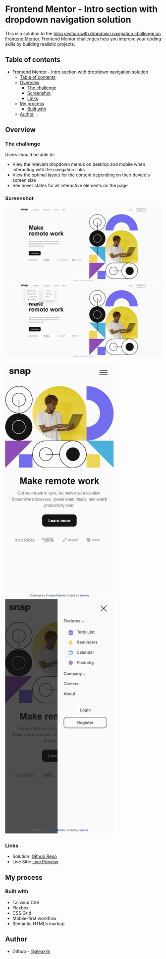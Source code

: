 # Frontend Mentor - Intro section with dropdown navigation solution

This is a solution to the [Intro section with dropdown navigation challenge on Frontend Mentor](https://www.frontendmentor.io/challenges/intro-section-with-dropdown-navigation-ryaPetHE5). Frontend Mentor challenges help you improve your coding skills by building realistic projects.

## Table of contents

- [Frontend Mentor - Intro section with dropdown navigation solution](#frontend-mentor---intro-section-with-dropdown-navigation-solution)
  - [Table of contents](#table-of-contents)
  - [Overview](#overview)
    - [The challenge](#the-challenge)
    - [Screenshot](#screenshot)
    - [Links](#links)
  - [My process](#my-process)
    - [Built with](#built-with)
  - [Author](#author)

## Overview

### The challenge

Users should be able to:

- View the relevant dropdown menus on desktop and mobile when interacting with the navigation links
- View the optimal layout for the content depending on their device's screen size
- See hover states for all interactive elements on the page

### Screenshot

![](src/assets/output/desktop.png)
![](src/assets/output/desktop-nav.png)

<p float="left">
  <img src="src/assets/output/mobile.png" width="350" />
  <img src="src/assets/output/mobile-nav.png" width="348" /> 
</p>

### Links

- Solution: [Github Repo](https://github.com/aleaxim/frontendm/tree/master/intro-section-with-dropdown-navigation/)
- Live Site: [Live Preview](https://aleaxim.github.io/frontendm/intro-section-with-dropdown-navigation/)

## My process

### Built with

- Tailwind CSS
- Flexbox
- CSS Grid
- Mobile-first workflow
- Semantic HTML5 markup

## Author

- Github - [@aleaxim](https://github.com/aleaxim)
